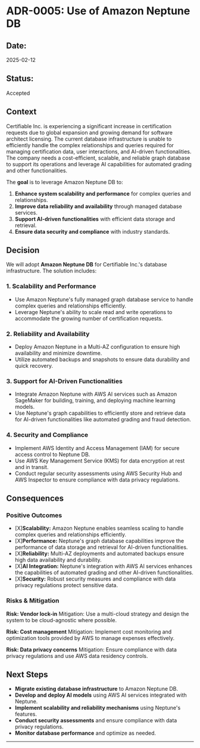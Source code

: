 # **ADR-0005: Use of Amazon Neptune DB**

## **Date:**

2025-02-12

## **Status:**

Accepted

## **Context**

Certifiable Inc. is experiencing a significant increase in certification requests due to global expansion and growing demand for software architect licensing. The current database infrastructure is unable to efficiently handle the complex relationships and queries required for managing certification data, user interactions, and AI-driven functionalities. The company needs a cost-efficient, scalable, and reliable graph database to support its operations and leverage AI capabilities for automated grading and other functionalities.

The **goal** is to leverage Amazon Neptune DB to:

1. **Enhance system scalability and performance** for complex queries and relationships.
2. **Improve data reliability and availability** through managed database services.
3. **Support AI-driven functionalities** with efficient data storage and retrieval.
4. **Ensure data security and compliance** with industry standards.

## **Decision**

We will adopt **Amazon Neptune DB** for Certifiable Inc.'s database infrastructure. The solution includes:

### **1. Scalability and Performance**

- Use Amazon Neptune's fully managed graph database service to handle complex queries and relationships efficiently.
- Leverage Neptune's ability to scale read and write operations to accommodate the growing number of certification requests.

### **2. Reliability and Availability**

- Deploy Amazon Neptune in a Multi-AZ configuration to ensure high availability and minimize downtime.
- Utilize automated backups and snapshots to ensure data durability and quick recovery.

### **3. Support for AI-Driven Functionalities**

- Integrate Amazon Neptune with AWS AI services such as Amazon SageMaker for building, training, and deploying machine learning models.
- Use Neptune's graph capabilities to efficiently store and retrieve data for AI-driven functionalities like automated grading and fraud detection.

### **4. Security and Compliance**

- Implement AWS Identity and Access Management (IAM) for secure access control to Neptune DB.
- Use AWS Key Management Service (KMS) for data encryption at rest and in transit.
- Conduct regular security assessments using AWS Security Hub and AWS Inspector to ensure compliance with data privacy regulations.

## **Consequences**

### **Positive Outcomes**

* [X]**Scalability:** Amazon Neptune enables seamless scaling to handle complex queries and relationships efficiently.
* [X]**Performance:** Neptune's graph database capabilities improve the performance of data storage and retrieval for AI-driven functionalities.
* [X]**Reliability:** Multi-AZ deployments and automated backups ensure high data availability and durability.
* [X]**AI Integration:** Neptune's integration with AWS AI services enhances the capabilities of automated grading and other AI-driven functionalities.
* [X]**Security:** Robust security measures and compliance with data privacy regulations protect sensitive data.

### **Risks & Mitigation**

**Risk: Vendor lock-in**
Mitigation: Use a multi-cloud strategy and design the system to be cloud-agnostic where possible.

**Risk: Cost management**
Mitigation: Implement cost monitoring and optimization tools provided by AWS to manage expenses effectively.

**Risk: Data privacy concerns**
Mitigation: Ensure compliance with data privacy regulations and use AWS data residency controls.

## **Next Steps**

- **Migrate existing database infrastructure** to Amazon Neptune DB.
- **Develop and deploy AI models** using AWS AI services integrated with Neptune.
- **Implement scalability and reliability mechanisms** using Neptune's features.
- **Conduct security assessments** and ensure compliance with data privacy regulations.
- **Monitor database performance** and optimize as needed.

---
